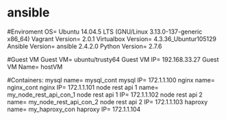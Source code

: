 # ansible

#Enviroment
OS= Ubuntu 14.04.5 LTS (GNU/Linux 3.13.0-137-generic x86_64) 
Vagrant Version= 2.0.1
Virtualbox Version= 4.3.36_Ubuntur105129
Ansible Version= ansible 2.4.2.0
Python Version= 2.7.6

#Guest VM
Guest VM= ubuntu/trusty64
Guest VM IP= 192.168.33.27
Guest VM Name= hostVM

#Containers:
mysql name= mysql_cont 
mysql IP= 172.1.1.100
nginx name= nginx_cont
nginx IP= 172.1.1.101
node rest api 1 name= my_node_rest_api_con_1
node rest api 1 IP= 172.1.1.102
node rest api 2 name= my_node_rest_api_con_2
node rest api 2 IP= 172.1.1.103
haproxy name= my_haproxy_con
haproxy IP= 172.1.1.104

